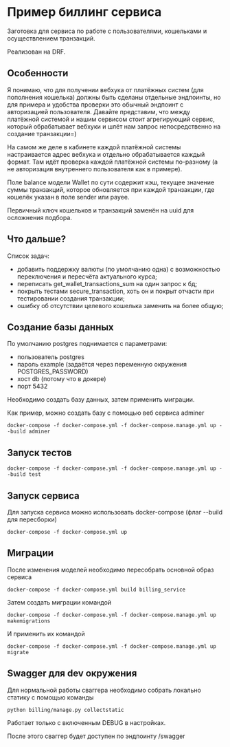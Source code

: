 # Пример биллинг сервиса

Заготовка для сервиса по работе с пользователями, кошельками и осуществлением транзакций.

Реализован на DRF.


## Особенности

Я понимаю, что для получении вебхука от платёжных систем (для пополнения кошелька)
должны быть сделаны отдельные эндпоинты,
но для примера и удобства проверки это обычный эндпоинт с авторизацией пользователя.
Давайте представим, что между платёжной системой и нашим сервисом стоит агрегирующий
сервис, который обрабатывает вебхуки и шлёт нам запрос непосредственно на создание транзакции=)

На самом же деле в кабинете каждой платёжной системы настраивается адрес вебхука 
и отдельно обрабатывается каждый формат.
Там идёт проверка каждой платёжной системы по-разному 
(а не авторизация внутреннего пользователя как в примере).

Поле balance модели Wallet по сути содержит кэш, текущее значение суммы транзакций,
которое обновляется при каждой транзакции, где кошелёк указан в поле sender или payee.

Первичный ключ кошельков и транзакций заменён на uuid для осложнения подбора.


## Что дальше?

Список задач:
* добавить поддержку валюты (по умолчанию одна) с возможностью переключения и пересчёта актуального курса;
* переписать get_wallet_transactions_sum на один запрос к бд;
* покрыть тестами secure_transaction, хоть он и покрыт отчасти при тестировании создания транзакции;
* ошибку об отсутствии целевого кошелька заменить на более общую;


## Создание базы данных

По умолчанию postgres поднимается с параметрами:
* пользователь postgres
* пароль example (задаётся через переменную окружения POSTGRES_PASSWORD)
* хост db (потому что в докере)
* порт 5432

Необходимо создать базу данных, затем применить миграции.

Как пример, можно создать базу с помощью веб сервиса adminer

```shell
docker-compose -f docker-compose.yml -f docker-compose.manage.yml up --build adminer
```


## Запуск тестов

```shell
docker-compose -f docker-compose.yml -f docker-compose.manage.yml up --build test
```

## Запуск сервиса

Для запуска сервиса можно использовать docker-compose (флаг --build для пересборки)

```shell
docker-compose -f docker-compose.yml up
```


## Миграции

После изменения моделей необходимо пересобрать основной образ сервиса

```shell
docker-compose -f docker-compose.yml build billing_service
```

Затем создать миграции командой

```shell
docker-compose -f docker-compose.yml -f docker-compose.manage.yml up makemigrations
```

И применить их командой

```shell
docker-compose -f docker-compose.yml -f docker-compose.manage.yml up migrate
```


## Swagger для dev окружения

Для нормальной работы сваггера необходимо собрать локально статику с помощью команды

```shell
python billing/manage.py collectstatic
```

Работает только с включенным DEBUG в настройках.

После этого сваггер будет доступен по эндпоинту /swagger
